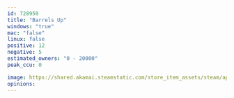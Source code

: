 ```yaml
---
id: 728950
title: "Barrels Up"
windows: "true"
mac: "false"
linux: false
positive: 12
negative: 5
estimated_owners: "0 - 20000"
peak_ccu: 0

image: https://shared.akamai.steamstatic.com/store_item_assets/steam/apps/728950/header.jpg?t=1536073296
opinions:
---
```

